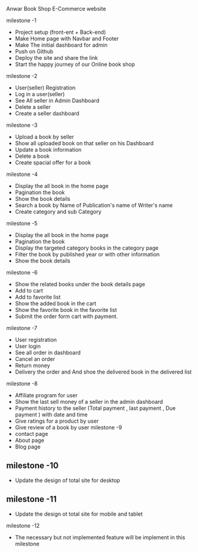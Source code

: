 Anwar Book Shop E-Commerce website

milestone -1

- Project setup (front-ent + Back-end)
- Make Home page with Navbar and Footer
- Make The initial dashboard for admin
- Push on Github
- Deploy the site and share the link
- Start the happy journey of our Online book shop

milestone -2

- User(seller) Registration
- Log in a user(seller)
- See All seller in Admin Dashboard
- Delete a seller
- Create a seller dashboard

milestone -3

- Upload a book by seller
- Show all uploaded book on that seller on his Dashboard
- Update a book information
- Delete a book
- Create spacial offer for a book

milestone -4

- Display the all book in the home page
- Pagination the book
- Show the book details
- Search a book by Name of Publication's name of Writer's name
- Create category and sub Category

milestone -5

- Display the all book in the home page
- Pagination the book
- Display the targeted category books in the category page
- Filter the book by published year or with other information
- Show the book details

milestone -6

- Show the related books under the book details page
- Add to cart
- Add to favorite list
- Show the added book in the cart
- Show the favorite book in the favorite list
- Submit the order form cart with payment.

milestone -7

- User registration
- User login
- See all order in dashboard
- Cancel an order
- Return money
- Delivery the order and And shoe the delivered book in the delivered list

milestone -8

- Affiliate program for user
- Show the last sell money of a seller in the admin dashboard
- Payment history to the seller (Total payment , last payment , Due payment ) with date and time
- Give ratings for a product by user
- Give review of a book by user
  milestone -9
- contact page
- About page
- Blog page

## milestone -10

- Update the design of total site for desktop

## milestone -11

- Update the design ot total site for mobile and tablet

milestone -12

- The necessary but not implemented feature will be implement in this milestone
